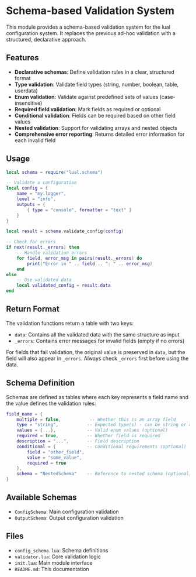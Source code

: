 # Schema-based Validation System

This module provides a schema-based validation system for the lual configuration
system. It replaces the previous ad-hoc validation with a structured,
declarative approach.

## Features

- **Declarative schemas**: Define validation rules in a clear, structured format
- **Type validation**: Validate field types (string, number, boolean, table,
  userdata)
- **Enum validation**: Validate against predefined sets of values
  (case-insensitive)
- **Required field validation**: Mark fields as required or optional
- **Conditional validation**: Fields can be required based on other field values
- **Nested validation**: Support for validating arrays and nested objects
- **Comprehensive error reporting**: Returns detailed error information for each
  invalid field

## Usage

```lua
local schema = require("lual.schema")

-- Validate a configuration
local config = {
    name = "my.logger",
    level = "info",
    outputs = {
        { type = "console", formatter = "text" }
    }
}

local result = schema.validate_config(config)

-- Check for errors
if next(result._errors) then
    -- Handle validation errors
    for field, error_msg in pairs(result._errors) do
        print("Error in " .. field .. ": " .. error_msg)
    end
else
    -- Use validated data
    local validated_config = result.data
end
```

## Return Format

The validation functions return a table with two keys:

- `data`: Contains all the validated data with the same structure as input
- `_errors`: Contains error messages for invalid fields (empty if no errors)

For fields that fail validation, the original value is preserved in `data`, but
the field will also appear in `_errors`. Always check `_errors` first before
using the data.

## Schema Definition

Schemas are defined as tables where each key represents a field name and the
value defines the validation rules:

```lua
field_name = {
    multiple = false,           -- Whether this is an array field
    type = "string",           -- Expected type(s) - can be string or array
    values = {...},            -- Valid enum values (optional)
    required = true,           -- Whether field is required
    description = "...",       -- Field description
    conditional = {            -- Conditional requirements (optional)
        field = "other_field",
        value = "some_value",
        required = true
    },
    schema = "NestedSchema"    -- Reference to nested schema (optional)
}
```

## Available Schemas

- `ConfigSchema`: Main configuration validation
- `OutputSchema`: Output configuration validation

## Files

- `config_schema.lua`: Schema definitions
- `validator.lua`: Core validation logic
- `init.lua`: Main module interface
- `README.md`: This documentation
